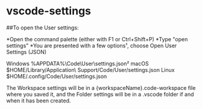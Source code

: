 # vscode-settings

##To open the User settings:

*Open the command palette (either with F1 or Ctrl+Shift+P)
*Type "open settings"
*You are presented with a few options¹, choose Open User Settings (JSON)

Windows %APPDATA%\Code\User\settings.json²
macOS $HOME/Library/Application\ Support/Code/User/settings.json
Linux $HOME/.config/Code/User/settings.json

The Workspace settings will be in a {workspaceName}.code-workspace file where you saved it,
 and the Folder settings will be in a .vscode folder if and when it has been created.